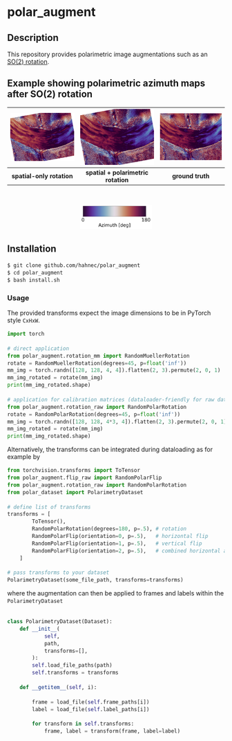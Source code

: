 # polar_augment

## Description

This repository provides polarimetric image augmentations such as an [SO(2) rotation](simulate_rotation_script.py).

## Example showing polarimetric azimuth maps after SO(2) rotation

| ![RotationAnimation](docs/animation_with_alpha_wo.gif) | ![RotationAnimation](docs/animation_with_alpha_rect.gif) | ![GT](docs/gt.png) |
|:--------------------------:|:--------------------------:|:--------------------------:|
| **spatial-only rotation** | **spatial + polarimetric rotation** | **ground truth** |

<br>
<p align="center">
  <img src="docs/color_bar.svg" alt="Colorbar" width="33%" />
</p>

## Installation

```bash
$ git clone github.com/hahnec/polar_augment
$ cd polar_augment
$ bash install.sh
```

### Usage

The provided transforms expect the image dimensions to be in PyTorch style `CxHxW`.

```python
import torch

# direct application
from polar_augment.rotation_mm import RandomMuellerRotation
rotate = RandomMuellerRotation(degrees=45, p=float('inf'))
mm_img = torch.randn([128, 128, 4, 4]).flatten(2, 3).permute(2, 0, 1)
mm_img_rotated = rotate(mm_img)
print(mm_img_rotated.shape)

# application for calibration matrices (dataloader-friendly for raw data)
from polar_augment.rotation_raw import RandomPolarRotation
rotate = RandomPolarRotation(degrees=45, p=float('inf'))
mm_img = torch.randn([128, 128, 4*3, 4]).flatten(2, 3).permute(2, 0, 1)
mm_img_rotated = rotate(mm_img)
print(mm_img_rotated.shape)

```

Alternatively, the transforms can be integrated during dataloading as for example by

```python
from torchvision.transforms import ToTensor
from polar_augment.flip_raw import RandomPolarFlip
from polar_augment.rotation_raw import RandomPolarRotation
from polar_dataset import PolarimetryDataset

# define list of transforms
transforms = [
        ToTensor(), 
        RandomPolarRotation(degrees=180, p=.5), # rotation
        RandomPolarFlip(orientation=0, p=.5),   # horizontal flip
        RandomPolarFlip(orientation=1, p=.5),   # vertical flip
        RandomPolarFlip(orientation=2, p=.5),   # combined horizontal and vertical flip
    ]

# pass transforms to your dataset
PolarimetryDataset(some_file_path, transforms=transforms)

```

where the augmentation can then be applied to frames and labels within the ```PolarimetryDataset```

```python

class PolarimetryDataset(Dataset):
    def __init__(
            self, 
            path, 
            transforms=[], 
        ):
        self.load_file_paths(path)
        self.transforms = transforms

    def __getitem__(self, i):

        frame = load_file(self.frame_paths[i])
        label = load_file(self.label_paths[i])

        for transform in self.transforms:
            frame, label = transform(frame, label=label)

```